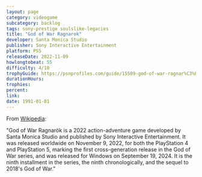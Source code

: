 ```yaml
---
layout: page
category: videogame
subcategory: backlog
tags: sony-prestige soulslike-legacies
title: "God of War Ragnarok"
developer: Santa Monica Studio
publisher: Sony Interactive Entertainment
platform: PS5
releaseDate: 2022-11-09
howlongtobeat: 55
difficulty: 4/10
trophyGuide: https://psnprofiles.com/guide/15509-god-of-war-ragnar%C3%B6k-trophy-guide
durationHours:
trophies:
percent:
link:
date: 1991-01-01
---
```


From [Wikipedia](https://en.wikipedia.org/wiki/God_of_War_Ragnar%C3%B6k):

"God of War Ragnarök is a 2022 action-adventure game developed by Santa Monica Studio and published by Sony Interactive Entertainment. It was released worldwide on November 9, 2022, for both the PlayStation 4 and PlayStation 5, marking the first cross-generation release in the God of War series, and was released for Windows on September 19, 2024. It is the ninth installment in the series, the ninth chronologically, and the sequel to 2018's God of War."
